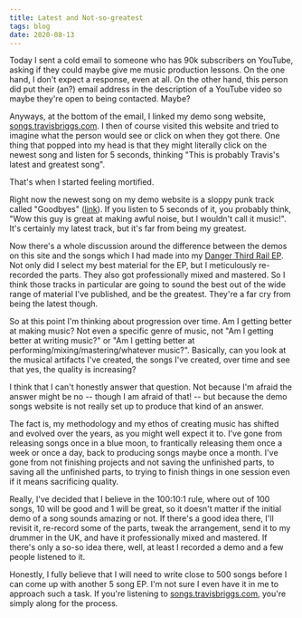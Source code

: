 ```yaml
---
title: Latest and Not-so-greatest
tags: blog
date: 2020-08-13
---
```


Today I sent a cold email to someone who has 90k subscribers on YouTube, asking if they could maybe give me music production lessons. On the one hand, I don't expect a response, even at all. On the other hand, this person did put their (an?) email address in the description of a YouTube video so maybe they're open to being contacted. Maybe?

Anyways, at the bottom of the email, I linked my demo song website, [songs.travisbriggs.com](https://songs.travisbriggs.com). I then of course visited this website and tried to imagine what the person would see or click on when they got there. One thing that popped into my head is that they might literally click on the newest song and listen for 5 seconds, thinking "This is probably Travis's latest and greatest song".

That's when I started feeling mortified.

Right now the newest song on my demo website is a sloppy punk track called "Goodbyes" ([link](https://songs.travisbriggs.com/goodbyes/)). If you listen to 5 seconds of it, you probably think, "Wow this guy is great at making awful noise, but I wouldn't call it music!". It's certainly my latest track, but it's far from being my greatest.

Now there's a whole discussion around the difference between the demos on this site and the songs which I had made into my [Danger Third Rail EP](https://dangerthirdrail.com). Not only did I select my best material for the EP, but I meticulously re-recorded the parts. They also got professionally mixed and mastered. So I think those tracks in particular are going to sound the best out of the wide range of material I've published, and be the greatest. They're a far cry from being the latest though.

So at this point I'm thinking about progression over time. Am I getting better at making music? Not even a specific genre of music, not "Am I getting better at writing music?" or "Am I getting better at performing/mixing/mastering/whatever music?". Basically, can you look at the musical artifacts I've created, the songs I've created, over time and see that yes, the quality is increasing?

I think that I can't honestly answer that question. Not because I'm afraid the answer might be no -- though I am afraid of that! -- but because the demo songs website is not really set up to produce that kind of an answer.

The fact is, my methodology and my ethos of creating music has shifted and evolved over the years, as you might well expect it to. I've gone from releasing songs once in a blue moon, to frantically releasing them once a week or once a day, back to producing songs maybe once a month. I've gone from not finishing projects and not saving the unfinished parts, to saving all the unfinished parts, to trying to finish things in one session even if it means sacrificing quality.

Really, I've decided that I believe in the 100:10:1 rule, where out of 100 songs, 10 will be good and 1 will be great, so it doesn't matter if the initial demo of a song sounds amazing or not. If there's a good idea there, I'll revisit it, re-record some of the parts, tweak the arrangement, send it to my drummer in the UK, and have it professionally mixed and mastered. If there's only a so-so idea there, well, at least I recorded a demo and a few people listened to it.

Honestly, I fully believe that I will need to write close to 500 songs before I can come up with another 5 song EP. I'm not sure I even have it in me to approach such a task. If you're listening to [songs.travisbriggs.com](https://songs.travisbriggs.com), you're simply along for the process.
